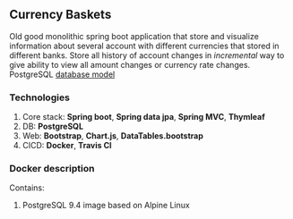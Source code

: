 Currency Baskets
--------------- 
Old good monolithic spring boot application that store and visualize information about several account with different currencies that stored in different banks.
Store all history of account changes in *incremental* way to give ability to view all amount changes or currency rate changes.  
PostgreSQL [database model](https://repository.genmymodel.com/egorvlgavr/CurrencyBaskets) 
### Technologies
1. Core stack: **Spring boot**, **Spring data jpa**, **Spring MVC**, **Thymleaf** 
2. DB: **PostgreSQL**
3. Web: **Bootstrap**, **Chart.js**, **DataTables.bootstrap**
4. CICD: **Docker**, **Travis CI**
### Docker description
Contains:  
1. PostgreSQL 9.4 image based on Alpine Linux
